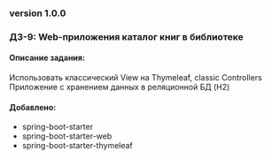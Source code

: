 ### version 1.0.0
### ДЗ-9: Web-приложения каталог книг в библиотеке

#### Описание задания:
Использовать классический View на Thymeleaf, classic Controllers
Приложение с хранением данных в реляционной БД (H2)

#### Добавлено:
- spring-boot-starter
- spring-boot-starter-web
- spring-boot-starter-thymeleaf
